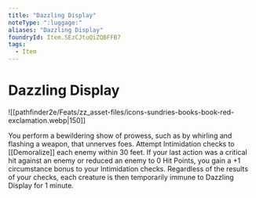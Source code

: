```yaml
---
title: "Dazzling Display"
noteType: ":luggage:"
aliases: "Dazzling Display"
foundryId: Item.SEzCJtuQiZQBFFB7
tags:
  - Item
---
```


# Dazzling Display
![[pathfinder2e/Feats/zz_asset-files/icons-sundries-books-book-red-exclamation.webp|150]]

You perform a bewildering show of prowess, such as by whirling and flashing a weapon, that unnerves foes. Attempt Intimidation checks to [[Demoralize]] each enemy within 30 feet. If your last action was a critical hit against an enemy or reduced an enemy to 0 Hit Points, you gain a +1 circumstance bonus to your Intimidation checks. Regardless of the results of your checks, each creature is then temporarily immune to Dazzling Display for 1 minute.
